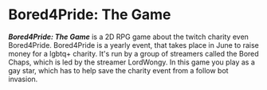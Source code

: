 # Bored4Pride: The Game

_**Bored4Pride: The Game**_ is a 2D RPG game about the twitch charity even Bored4Pride. Bored4Pride is a yearly event, that takes place in June to raise money for a lgbtq+ charity. It's run by a group of streamers called the Bored Chaps, which is led by the streamer LordWongy. In this game you play as a gay star, which has to help save the charity event from a follow bot invasion. 


